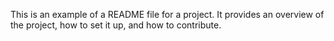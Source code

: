 This is an example of a README file for a project. It provides an overview of the project, how to set it up, and how to contribute.